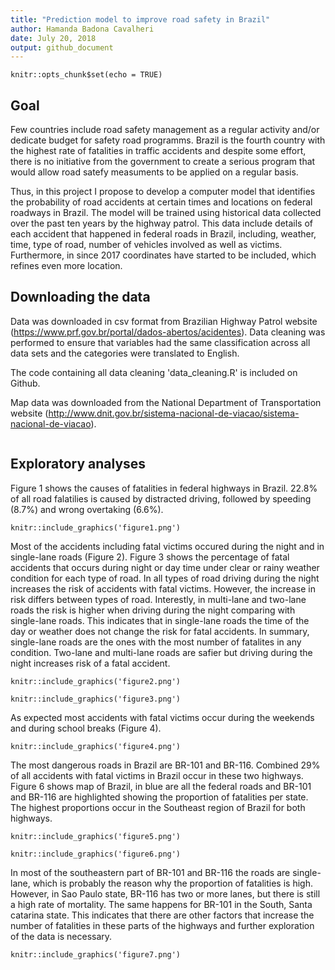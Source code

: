 ```yaml
---
title: "Prediction model to improve road safety in Brazil"
author: Hamanda Badona Cavalheri
date: July 20, 2018
output: github_document
---
```


```{r setup, include = FALSE, cache = TRUE}
knitr::opts_chunk$set(echo = TRUE)
```

<style>
p.caption {
  font-size: 0.8em;
}
</style>


## Goal

Few countries include road safety management as a regular activity and/or dedicate budget for safety road programms. Brazil is the fourth country with the highest rate of fatalities in traffic accidents and despite some effort, there is no initiative from the government to create a serious program that would allow road satefy measuments to be applied on a regular basis. 

Thus, in this project I propose to develop a computer model that identifies the probability of road accidents at certain times and locations on federal roadways in Brazil. The model will be trained using historical data collected over the past ten years by the highway patrol. This data include details of each accident that happened in federal roads in Brazil, including, weather, time, type of road, number of vehicles involved as well as victims. Furthermore, in since 2017 coordinates have started to be included, which refines even more location.  


## Downloading the data

Data was downloaded in csv format from Brazilian Highway Patrol website (https://www.prf.gov.br/portal/dados-abertos/acidentes). Data cleaning was performed to ensure that variables had the same classification across all data sets and the categories were translated to English. 

The code containing all data cleaning 'data_cleaning.R' is included on Github.

Map data was downloaded from the National Department of Transportation website (http://www.dnit.gov.br/sistema-nacional-de-viacao/sistema-nacional-de-viacao).

```{r echo = FALSE, include = FALSE, cache = TRUE, code = readLines("data_cleaning.R")}
```

## Exploratory analyses

Figure 1 shows the causes of fatalities in federal highways in Brazil. 22.8% of all road falatilies is caused by distracted driving, followed by speeding (8.7%) and wrong overtaking (6.6%). 


```{r echo = FALSE, out.width = '70%', cache = FALSE, fig.align = 'center', fig.cap = "Figure 1. Main causes of accidents with fatal victims in Brazil."}
knitr::include_graphics('figure1.png')
```




Most of the accidents including fatal victims occured during the night and in single-lane roads (Figure 2). Figure 3 shows the percentage of fatal accidents that occurs during night or day time under clear or rainy weather condition for each type of road. In all types of road driving during the night increases the risk of accidents with fatal victims. However, the increase in risk differs between types of road. Interestly, in multi-lane and two-lane roads the risk is higher when driving during the night comparing with single-lane roads. This indicates that in single-lane roads the time of the day or weather does not change the risk for fatal accidents. In summary, single-lane roads are the ones with the most number of fatalites in any condition. Two-lane and multi-lane roads are safier but driving during the night increases risk of a fatal accident. 

```{r echo = FALSE, out.width = '70%', cache = FALSE, fig.align = 'center', fig.cap = "Figure 2. Proportion of fatalities per type of road and light condition."}
knitr::include_graphics('figure2.png')
```





```{r echo = FALSE, out.width = '70%', cache = FALSE, fig.align = 'center', fig.cap = "Figure 3. Proportion of accidents with fatal victims that occur during the night or day when weather condition is clear or rainy for each type fo road."}
knitr::include_graphics('figure3.png')
```



As expected most accidents with fatal victims occur during the weekends and during school breaks (Figure 4).

```{r echo = FALSE, out.width = '50%', cache = FALSE, fig.align = 'center', fig.cap = "Figure 4. Proportion of fatalities during weekdays and months."}
knitr::include_graphics('figure4.png')
```



The most dangerous roads in Brazil are BR-101 and BR-116. Combined 29% of all accidents with fatal victims in Brazil occur in these two highways. Figure 6 shows map of Brazil, in blue are all the federal roads and BR-101 and BR-116 are highlighted showing the proportion of fatalities per state. The highest proportions occur in the Southeast region of Brazil for both highways. 

```{r echo = FALSE, out.width = '50%', cache = FALSE, fig.align = 'center', fig.cap = "Figure 5. Proportion of fatalities for the 10 most dangerous roads in Brazil."}
knitr::include_graphics('figure5.png')
```



```{r echo = FALSE, out.width = '50%', cache = FALSE, fig.align = 'center', fig.cap = "Figure 6. Brazil map including federal roads and highlighting BR-101 and BR-116 indicating the proportion of fatalities along those roads for each state."}
knitr::include_graphics('figure6.png')
```



In most of the southeastern part of BR-101 and BR-116 the roads are single-lane, which is probably the reason why the proportion of fatalities is high. However, in Sao Paulo state, BR-116 has two or more lanes, but there is still a high rate of mortality. The same happens for BR-101 in the South, Santa catarina state. This indicates that there are other factors that increase the number of fatalities in these parts of the highways and further exploration of the data is necessary.

```{r echo = FALSE, out.width = '50%', cache = FALSE, fig.align = 'center', fig.cap = "Figure 7. Brazil map including federal roads and highlighting BR-101 and BR-116 indicating the type of road."}
knitr::include_graphics('figure7.png')
```
